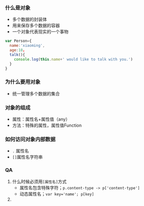 ### 什么是对象

- 多个数据的封装体
- 用来保存多个数据的容器
- 一个对象代表现实的一个事物

``` javascript
var Person={
  name:'xiaoming',
  age:18，
  talk(){
    console.log(this.name+' would like to talk with you.')
  }
}
```

### 为什么要用对象

- 统一管理多个数据的集合

### 对象的组成

- 属性：属性名+属性值（any）
- 方法：特殊的属性，属性值Function

### 如何访问对象内部数据

- `.` 属性名
- `[]`属性名字符串



### QA

1. 什么时候必须用`[属性名]`方式
   - 属性名包含特殊字符；`p.content-type -> p['content-type']`
   - 动态属性名；`var key='name'; p[key]`
2. 

